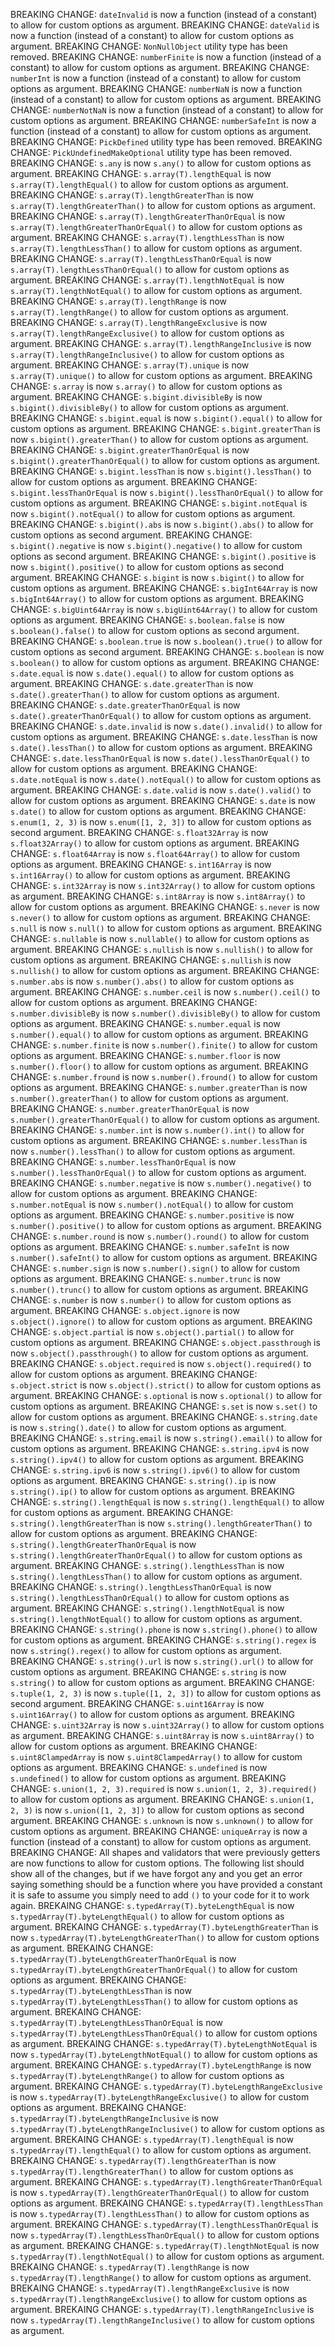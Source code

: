 BREAKING CHANGE: `dateInvalid` is now a function (instead of a constant) to allow for custom options as argument.
BREAKING CHANGE: `dateValid` is now a function (instead of a constant) to allow for custom options as argument.
BREAKING CHANGE: `NonNullObject` utility type has been removed.
BREAKING CHANGE: `numberFinite` is now a function (instead of a constant) to allow for custom options as argument.
BREAKING CHANGE: `numberInt` is now a function (instead of a constant) to allow for custom options as argument.
BREAKING CHANGE: `numberNaN` is now a function (instead of a constant) to allow for custom options as argument.
BREAKING CHANGE: `numberNotNaN` is now a function (instead of a constant) to allow for custom options as argument.
BREAKING CHANGE: `numberSafeInt` is now a function (instead of a constant) to allow for custom options as argument.
BREAKING CHANGE: `PickDefined` utility type has been removed.
BREAKING CHANGE: `PickUndefinedMakeOptional` utility type has been removed.
BREAKING CHANGE: `s.any` is now `s.any()` to allow for custom options as argument.
BREAKING CHANGE: `s.array(T).lengthEqual` is now `s.array(T).lengthEqual()` to allow for custom options as argument.
BREAKING CHANGE: `s.array(T).lengthGreaterThan` is now `s.array(T).lengthGreaterThan()` to allow for custom options as argument.
BREAKING CHANGE: `s.array(T).lengthGreaterThanOrEqual` is now `s.array(T).lengthGreaterThanOrEqual()` to allow for custom options as argument.
BREAKING CHANGE: `s.array(T).lengthLessThan` is now `s.array(T).lengthLessThan()` to allow for custom options as argument.
BREAKING CHANGE: `s.array(T).lengthLessThanOrEqual` is now `s.array(T).lengthLessThanOrEqual()` to allow for custom options as argument.
BREAKING CHANGE: `s.array(T).lengthNotEqual` is now `s.array(T).lengthNotEqual()` to allow for custom options as argument.
BREAKING CHANGE: `s.array(T).lengthRange` is now `s.array(T).lengthRange()` to allow for custom options as argument.
BREAKING CHANGE: `s.array(T).lengthRangeExclusive` is now `s.array(T).lengthRangeExclusive()` to allow for custom options as argument.
BREAKING CHANGE: `s.array(T).lengthRangeInclusive` is now `s.array(T).lengthRangeInclusive()` to allow for custom options as argument.
BREAKING CHANGE: `s.array(T).unique` is now `s.array(T).unique()` to allow for custom options as argument.
BREAKING CHANGE: `s.array` is now `s.array()` to allow for custom options as argument.
BREAKING CHANGE: `s.bigint.divisibleBy` is now `s.bigint().divisibleBy()` to allow for custom options as argument.
BREAKING CHANGE: `s.bigint.equal` is now `s.bigint().equal()` to allow for custom options as argument.
BREAKING CHANGE: `s.bigint.greaterThan` is now `s.bigint().greaterThan()` to allow for custom options as argument.
BREAKING CHANGE: `s.bigint.greaterThanOrEqual` is now `s.bigint().greaterThanOrEqual()` to allow for custom options as argument.
BREAKING CHANGE: `s.bigint.lessThan` is now `s.bigint().lessThan()` to allow for custom options as argument.
BREAKING CHANGE: `s.bigint.lessThanOrEqual` is now `s.bigint().lessThanOrEqual()` to allow for custom options as argument.
BREAKING CHANGE: `s.bigint.notEqual` is now `s.bigint().notEqual()` to allow for custom options as argument.
BREAKING CHANGE: `s.bigint().abs` is now `s.bigint().abs()` to allow for custom options as second argument.
BREAKING CHANGE: `s.bigint().negative` is now `s.bigint().negative()` to allow for custom options as second argument.
BREAKING CHANGE: `s.bigint().positive` is now `s.bigint().positive()` to allow for custom options as second argument.
BREAKING CHANGE: `s.bigint` is now `s.bigint()` to allow for custom options as argument.
BREAKING CHANGE: `s.bigInt64Array` is now `s.bigInt64Array()` to allow for custom options as argument.
BREAKING CHANGE: `s.bigUint64Array` is now `s.bigUint64Array()` to allow for custom options as argument.
BREAKING CHANGE: `s.boolean.false` is now `s.boolean().false()` to allow for custom options as second argument.
BREAKING CHANGE: `s.boolean.true` is now `s.boolean().true()` to allow for custom options as second argument.
BREAKING CHANGE: `s.boolean` is now `s.boolean()` to allow for custom options as argument.
BREAKING CHANGE: `s.date.equal` is now `s.date().equal()` to allow for custom options as argument.
BREAKING CHANGE: `s.date.greaterThan` is now `s.date().greaterThan()` to allow for custom options as argument.
BREAKING CHANGE: `s.date.greaterThanOrEqual` is now `s.date().greaterThanOrEqual()` to allow for custom options as argument.
BREAKING CHANGE: `s.date.invalid` is now `s.date().invalid()` to allow for custom options as argument.
BREAKING CHANGE: `s.date.lessThan` is now `s.date().lessThan()` to allow for custom options as argument.
BREAKING CHANGE: `s.date.lessThanOrEqual` is now `s.date().lessThanOrEqual()` to allow for custom options as argument.
BREAKING CHANGE: `s.date.notEqual` is now `s.date().notEqual()` to allow for custom options as argument.
BREAKING CHANGE: `s.date.valid` is now `s.date().valid()` to allow for custom options as argument.
BREAKING CHANGE: `s.date` is now `s.date()` to allow for custom options as argument.
BREAKING CHANGE: `s.enum(1, 2, 3)` is now `s.enum([1, 2, 3])` to allow for custom options as second argument.
BREAKING CHANGE: `s.float32Array` is now `s.float32Array()` to allow for custom options as argument.
BREAKING CHANGE: `s.float64Array` is now `s.float64Array()` to allow for custom options as argument.
BREAKING CHANGE: `s.int16Array` is now `s.int16Array()` to allow for custom options as argument.
BREAKING CHANGE: `s.int32Array` is now `s.int32Array()` to allow for custom options as argument.
BREAKING CHANGE: `s.int8Array` is now `s.int8Array()` to allow for custom options as argument.
BREAKING CHANGE: `s.never` is now `s.never()` to allow for custom options as argument.
BREAKING CHANGE: `s.null` is now `s.null()` to allow for custom options as argument.
BREAKING CHANGE: `s.nullable` is now `s.nullable()` to allow for custom options as argument.
BREAKING CHANGE: `s.nullish` is now `s.nullish()` to allow for custom options as argument.
BREAKING CHANGE: `s.nullish` is now `s.nullish()` to allow for custom options as argument.
BREAKING CHANGE: `s.number.abs` is now `s.number().abs()` to allow for custom options as argument.
BREAKING CHANGE: `s.number.ceil` is now `s.number().ceil()` to allow for custom options as argument.
BREAKING CHANGE: `s.number.divisibleBy` is now `s.number().divisibleBy()` to allow for custom options as argument.
BREAKING CHANGE: `s.number.equal` is now `s.number().equal()` to allow for custom options as argument.
BREAKING CHANGE: `s.number.finite` is now `s.number().finite()` to allow for custom options as argument.
BREAKING CHANGE: `s.number.floor` is now `s.number().floor()` to allow for custom options as argument.
BREAKING CHANGE: `s.number.fround` is now `s.number().fround()` to allow for custom options as argument.
BREAKING CHANGE: `s.number.greaterThan` is now `s.number().greaterThan()` to allow for custom options as argument.
BREAKING CHANGE: `s.number.greaterThanOrEqual` is now `s.number().greaterThanOrEqual()` to allow for custom options as argument.
BREAKING CHANGE: `s.number.int` is now `s.number().int()` to allow for custom options as argument.
BREAKING CHANGE: `s.number.lessThan` is now `s.number().lessThan()` to allow for custom options as argument.
BREAKING CHANGE: `s.number.lessThanOrEqual` is now `s.number().lessThanOrEqual()` to allow for custom options as argument.
BREAKING CHANGE: `s.number.negative` is now `s.number().negative()` to allow for custom options as argument.
BREAKING CHANGE: `s.number.notEqual` is now `s.number().notEqual()` to allow for custom options as argument.
BREAKING CHANGE: `s.number.positive` is now `s.number().positive()` to allow for custom options as argument.
BREAKING CHANGE: `s.number.round` is now `s.number().round()` to allow for custom options as argument.
BREAKING CHANGE: `s.number.safeInt` is now `s.number().safeInt()` to allow for custom options as argument.
BREAKING CHANGE: `s.number.sign` is now `s.number().sign()` to allow for custom options as argument.
BREAKING CHANGE: `s.number.trunc` is now `s.number().trunc()` to allow for custom options as argument.
BREAKING CHANGE: `s.number` is now `s.number()` to allow for custom options as argument.
BREAKING CHANGE: `s.object.ignore` is now `s.object().ignore()` to allow for custom options as argument.
BREAKING CHANGE: `s.object.partial` is now `s.object().partial()` to allow for custom options as argument.
BREAKING CHANGE: `s.object.passthrough` is now `s.object().passthrough()` to allow for custom options as argument.
BREAKING CHANGE: `s.object.required` is now `s.object().required()` to allow for custom options as argument.
BREAKING CHANGE: `s.object.strict` is now `s.object().strict()` to allow for custom options as argument.
BREAKING CHANGE: `s.optional` is now `s.optional()` to allow for custom options as argument.
BREAKING CHANGE: `s.set` is now `s.set()` to allow for custom options as argument.
BREAKING CHANGE: `s.string.date` is now `s.string().date()` to allow for custom options as argument.
BREAKING CHANGE: `s.string.email` is now `s.string().email()` to allow for custom options as argument.
BREAKING CHANGE: `s.string.ipv4` is now `s.string().ipv4()` to allow for custom options as argument.
BREAKING CHANGE: `s.string.ipv6` is now `s.string().ipv6()` to allow for custom options as argument.
BREAKING CHANGE: `s.string().ip` is now `s.string().ip()` to allow for custom options as argument.
BREAKING CHANGE: `s.string().lengthEqual` is now `s.string().lengthEqual()` to allow for custom options as argument.
BREAKING CHANGE: `s.string().lengthGreaterThan` is now `s.string().lengthGreaterThan()` to allow for custom options as argument.
BREAKING CHANGE: `s.string().lengthGreaterThanOrEqual` is now `s.string().lengthGreaterThanOrEqual()` to allow for custom options as argument.
BREAKING CHANGE: `s.string().lengthLessThan` is now `s.string().lengthLessThan()` to allow for custom options as argument.
BREAKING CHANGE: `s.string().lengthLessThanOrEqual` is now `s.string().lengthLessThanOrEqual()` to allow for custom options as argument.
BREAKING CHANGE: `s.string().lengthNotEqual` is now `s.string().lengthNotEqual()` to allow for custom options as argument.
BREAKING CHANGE: `s.string().phone` is now `s.string().phone()` to allow for custom options as argument.
BREAKING CHANGE: `s.string().regex` is now `s.string().regex()` to allow for custom options as argument.
BREAKING CHANGE: `s.string().url` is now `s.string().url()` to allow for custom options as argument.
BREAKING CHANGE: `s.string` is now `s.string()` to allow for custom options as argument.
BREAKING CHANGE: `s.tuple(1, 2, 3)` is now `s.tuple([1, 2, 3])` to allow for custom options as second argument.
BREAKING CHANGE: `s.uint16Array` is now `s.uint16Array()` to allow for custom options as argument.
BREAKING CHANGE: `s.uint32Array` is now `s.uint32Array()` to allow for custom options as argument.
BREAKING CHANGE: `s.uint8Array` is now `s.uint8Array()` to allow for custom options as argument.
BREAKING CHANGE: `s.uint8ClampedArray` is now `s.uint8ClampedArray()` to allow for custom options as argument.
BREAKING CHANGE: `s.undefined` is now `s.undefined()` to allow for custom options as argument.
BREAKING CHANGE: `s.union(1, 2, 3).required` is now `s.union(1, 2, 3).required()` to allow for custom options as argument.
BREAKING CHANGE: `s.union(1, 2, 3)` is now `s.union([1, 2, 3])` to allow for custom options as second argument.
BREAKING CHANGE: `s.unknown` is now `s.unknown()` to allow for custom options as argument.
BREAKING CHANGE: `uniqueArray` is now a function (instead of a constant) to allow for custom options as argument.
BREAKING CHANGE: All shapes and validators that were previously getters are now functions to allow for custom options. The following list should show all of the changes, but if we have forgot any and you get an error saying something should be a function where you have provided a constant it is safe to assume you simply need to add `()` to your code for it to work again.
BREKAING CHANGE: `s.typedArray(T).byteLengthEqual` is now `s.typedArray(T).byteLengthEqual()` to allow for custom options as argument.
BREKAING CHANGE: `s.typedArray(T).byteLengthGreaterThan` is now `s.typedArray(T).byteLengthGreaterThan()` to allow for custom options as argument.
BREKAING CHANGE: `s.typedArray(T).byteLengthGreaterThanOrEqual` is now `s.typedArray(T).byteLengthGreaterThanOrEqual()` to allow for custom options as argument.
BREKAING CHANGE: `s.typedArray(T).byteLengthLessThan` is now `s.typedArray(T).byteLengthLessThan()` to allow for custom options as argument.
BREKAING CHANGE: `s.typedArray(T).byteLengthLessThanOrEqual` is now `s.typedArray(T).byteLengthLessThanOrEqual()` to allow for custom options as argument.
BREKAING CHANGE: `s.typedArray(T).byteLengthNotEqual` is now `s.typedArray(T).byteLengthNotEqual()` to allow for custom options as argument.
BREKAING CHANGE: `s.typedArray(T).byteLengthRange` is now `s.typedArray(T).byteLengthRange()` to allow for custom options as argument.
BREKAING CHANGE: `s.typedArray(T).byteLengthRangeExclusive` is now `s.typedArray(T).byteLengthRangeExclusive()` to allow for custom options as argument.
BREKAING CHANGE: `s.typedArray(T).byteLengthRangeInclusive` is now `s.typedArray(T).byteLengthRangeInclusive()` to allow for custom options as argument.
BREKAING CHANGE: `s.typedArray(T).lengthEqual` is now `s.typedArray(T).lengthEqual()` to allow for custom options as argument.
BREKAING CHANGE: `s.typedArray(T).lengthGreaterThan` is now `s.typedArray(T).lengthGreaterThan()` to allow for custom options as argument.
BREKAING CHANGE: `s.typedArray(T).lengthGreaterThanOrEqual` is now `s.typedArray(T).lengthGreaterThanOrEqual()` to allow for custom options as argument.
BREKAING CHANGE: `s.typedArray(T).lengthLessThan` is now `s.typedArray(T).lengthLessThan()` to allow for custom options as argument.
BREKAING CHANGE: `s.typedArray(T).lengthLessThanOrEqual` is now `s.typedArray(T).lengthLessThanOrEqual()` to allow for custom options as argument.
BREKAING CHANGE: `s.typedArray(T).lengthNotEqual` is now `s.typedArray(T).lengthNotEqual()` to allow for custom options as argument.
BREKAING CHANGE: `s.typedArray(T).lengthRange` is now `s.typedArray(T).lengthRange()` to allow for custom options as argument.
BREKAING CHANGE: `s.typedArray(T).lengthRangeExclusive` is now `s.typedArray(T).lengthRangeExclusive()` to allow for custom options as argument.
BREKAING CHANGE: `s.typedArray(T).lengthRangeInclusive` is now `s.typedArray(T).lengthRangeInclusive()` to allow for custom options as argument.
